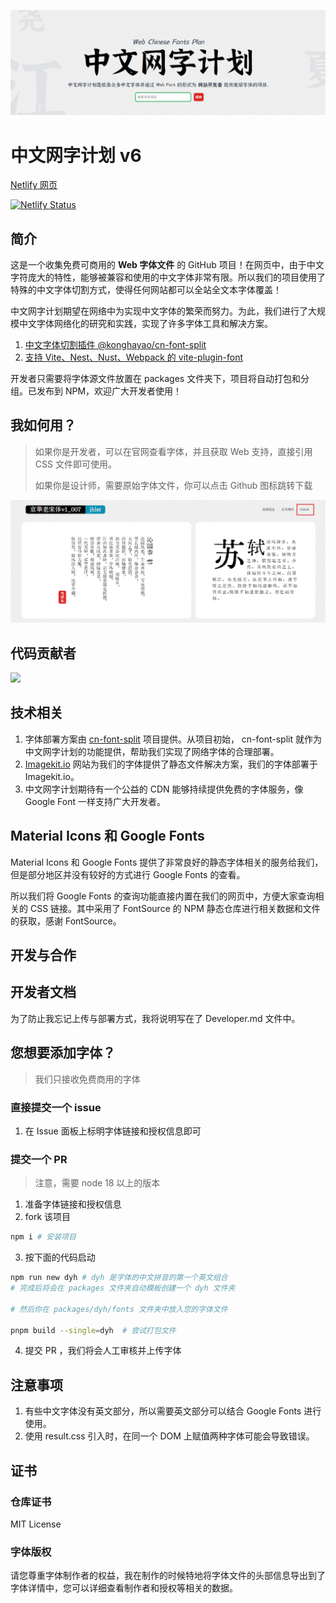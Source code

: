 ![](./assets/title.png)

# 中文网字计划 v6

[Netlify 网页](https://chinese-font.netlify.app/)

[![Netlify Status](https://api.netlify.com/api/v1/badges/4ab47951-5755-4360-9fe6-236bb5ee95db/deploy-status)](https://app.netlify.com/sites/chinese-font/deploys)

## 简介

这是一个收集免费可商用的 **Web 字体文件** 的 GitHub 项目！在网页中，由于中文字符庞大的特性，能够被兼容和使用的中文字体非常有限。所以我们的项目使用了特殊的中文字体切割方式，使得任何网站都可以全站全文本字体覆盖！

中文网字计划期望在网络中为实现中文字体的繁荣而努力。为此，我们进行了大规模中文字体网络化的研究和实践，实现了许多字体工具和解决方案。

1. [中文字体切割插件 @konghayao/cn-font-split](https://github.com/KonghaYao/cn-font-split)
2. [支持 Vite、Nest、Nust、Webpack 的 vite-plugin-font](https://www.npmjs.com/package/vite-plugin-font)

开发者只需要将字体源文件放置在 packages 文件夹下，项目将自动打包和分组。已发布到 NPM，欢迎广大开发者使用！

## 我如何用？

> 如果你是开发者，可以在官网查看字体，并且获取 Web 支持，直接引用 CSS 文件即可使用。
>
> 如果你是设计师，需要原始字体文件，你可以点击 Github 图标跳转下载

![](./assets/web_support.png)

## 代码贡献者

<a href="https://github.com/KonghaYao/chinese-free-web-font-storage/graphs/contributors">
  <img src="https://contrib.rocks/image?repo=KonghaYao/chinese-free-web-font-storage" />
</a>

## 技术相关

1. 字体部署方案由 [cn-font-split](https://github.com/Konghayao/cn-font-split) 项目提供。从项目初始， cn-font-split 就作为中文网字计划的功能提供，帮助我们实现了网络字体的合理部署。
2. [Imagekit.io](https://imagekit.io/) 网站为我们的字体提供了静态文件解决方案，我们的字体部署于 Imagekit.io。
3. 中文网字计划期待有一个公益的 CDN 能够持续提供免费的字体服务，像 Google Font 一样支持广大开发者。

## Material Icons 和 Google Fonts

Material Icons 和 Google Fonts 提供了非常良好的静态字体相关的服务给我们，但是部分地区并没有较好的方式进行 Google Fonts 的查看。

所以我们将 Google Fonts 的查询功能直接内置在我们的网页中，方便大家查询相关的 CSS 链接。其中采用了 FontSource 的 NPM 静态仓库进行相关数据和文件的获取，感谢 FontSource。

## 开发与合作

## 开发者文档

为了防止我忘记上传与部署方式，我将说明写在了 Developer.md 文件中。

## 您想要添加字体？

> 我们只接收免费商用的字体

### 直接提交一个 issue

1. 在 Issue 面板上标明字体链接和授权信息即可

### 提交一个 PR

> 注意，需要 node 18 以上的版本

1. 准备字体链接和授权信息
2. fork 该项目

```sh
npm i # 安装项目
```

3. 按下面的代码启动

```sh
npm run new dyh # dyh 是字体的中文拼音的第一个英文组合
# 完成后将会在 packages 文件夹自动模板创建一个 dyh 文件夹

# 然后你在 packages/dyh/fonts 文件夹中放入您的字体文件

pnpm build --single=dyh  # 尝试打包文件

```

4. 提交 PR ，我们将会人工审核并上传字体

## 注意事项

1. 有些中文字体没有英文部分，所以需要英文部分可以结合 Google Fonts 进行使用。
2. 使用 result.css 引入时，在同一个 DOM 上赋值两种字体可能会导致错误。

## 证书

### 仓库证书

MIT License

### 字体版权

请您尊重字体制作者的权益，我在制作的时候特地将字体文件的头部信息导出到了字体详情中，您可以详细查看制作者和授权等相关的数据。
